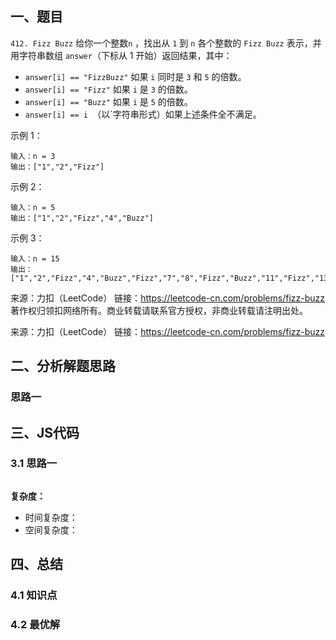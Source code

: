 ## 一、题目
`412. Fizz Buzz`
给你一个整数`n` ，找出从 `1` 到 `n` 各个整数的 `Fizz Buzz` 表示，并用字符串数组 `answer`（下标从 1 开始）返回结果，其中：

- `answer[i] == "FizzBuzz"` 如果 `i` 同时是 `3` 和 `5` 的倍数。
- `answer[i] == "Fizz"` 如果 `i` 是 `3` 的倍数。
- `answer[i] == "Buzz"` 如果 `i` 是 `5` 的倍数。
- `answer[i] == i `（以`字符串形式）如果上述条件全不满足。
 
 

示例 1：
```
输入：n = 3
输出：["1","2","Fizz"]
```

示例 2：
```
输入：n = 5
输出：["1","2","Fizz","4","Buzz"]
```

示例 3：
```
输入：n = 15
输出：["1","2","Fizz","4","Buzz","Fizz","7","8","Fizz","Buzz","11","Fizz","13","14","FizzBuzz"]
```


来源：力扣（LeetCode）
链接：https://leetcode-cn.com/problems/fizz-buzz
著作权归领扣网络所有。商业转载请联系官方授权，非商业转载请注明出处。

来源：力扣（LeetCode）
链接：https://leetcode-cn.com/problems/fizz-buzz

## 二、分析解题思路

### 思路一


## 三、JS代码

### 3.1 思路一
```
```

**复杂度：**
- 时间复杂度： 
- 空间复杂度：

## 四、总结


### 4.1 知识点

### 4.2 最优解